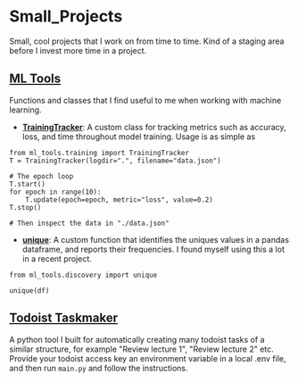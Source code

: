 # Small_Projects
Small, cool projects that I work on from time to time. Kind of a staging area before I invest more time in a project.

## [ML Tools](https://github.com/TheLaughingDuck/Small_Projects/tree/main/ml_tools)
Functions and classes that I find useful to me when working with machine learning.

* **[TrainingTracker](https://github.com/TheLaughingDuck/Small_Projects/blob/main/ml_tools/training.py)**: A custom class for tracking metrics such as accuracy, loss, and time throughout model training. Usage is as simple as

```
from ml_tools.training import TrainingTracker
T = TrainingTracker(logdir=".", filename="data.json")

# The epoch loop
T.start()
for epoch in range(10):
    T.update(epoch=epoch, metric="loss", value=0.2)
T.stop()

# Then inspect the data in "./data.json"
```

* **[unique](https://github.com/TheLaughingDuck/Small_Projects/blob/main/ml_tools/discovery.py)**: A custom function that identifies the uniques values in a pandas dataframe, and reports their frequencies. I found myself using this a lot in a recent project.

```
from ml_tools.discovery import unique

unique(df)
```

## [Todoist Taskmaker](https://github.com/TheLaughingDuck/Small_Projects/tree/main/todoist_taskmaker)
A python tool I built for automatically creating many todoist tasks of a similar structure, for example "Review lecture 1", "Review lecture 2" etc. Provide your todoist access key an environment variable in a local .env file, and then run `main.py` and follow the instructions.